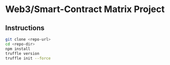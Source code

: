 # Web3/Smart-Contract Matrix Project

## Instructions
```bash
git clone <repo-url>
cd <repo-dir>
npm install
truffle version
truffle init --force
```
